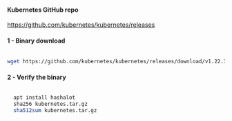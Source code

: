 #### Kubernetes GitHub repo

<https://github.com/kubernetes/kubernetes/releases>

#### 1 - Binary download

```sh
  
wget https://github.com/kubernetes/kubernetes/releases/download/v1.22.3/kubernetes.tar.gz

```

#### 2 - Verify the binary

```sh

  apt install hashalot
  sha256 kubernetes.tar.gz
  sha512sum kubernetes.tar.gz

```
